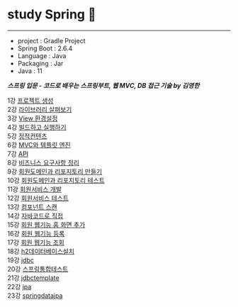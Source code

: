 # study Spring 🌱

***

* project : Gradle Project
* Spring Boot : 2.6.4
* Language : Java
* Packaging : Jar
* Java : 11

***스프링 입문 - 코드로 배우는 스프링부트, 웹 MVC, DB 접근 기술 by 김영한***

1강 [프로젝트 생성](https://youtu.be/cEaPR63Khuo)   
2강 [라이브러리 살펴보기](https://youtu.be/lqjOqeVzzsc)   
3강 [View 환경설정](https://youtu.be/tbNfjC4Wwh8)   
4강 [빌드하고 실행하기](https://youtu.be/OMm7Hs4q4Sw)   
5강 [정적컨텐츠](https://youtu.be/FT33eS7qaAc)   
6강 [MVC와 템플릿 엔진](https://youtu.be/oPvmfm_97es)    
7강 [API](https://youtu.be/v17ZwTFAL-0)   
8강 [비즈니스 요구사항 정리](https://youtu.be/bgZPcWsDUuI)  
9강 [회원도메인과 리포지토리 만들기](https://youtu.be/tw1H19txBb0)  
10강 [회원도메인과 리포지토리 테스트](https://youtu.be/iWeK9Lfgsss)   
11강 [회원서비스 개발](https://youtu.be/iEbRPszh19g)   
12강 [회원서비스 테스트](https://youtu.be/KPYb-f9xzMQ)   
13강 [컴포넌트 스캔](https://youtu.be/FqYF9vHW-K4)    
14강 [자바코드로 직접](https://youtu.be/fPanO_f4_Ag)    
15강 [회원 웹기능 홈 화면 추가](https://youtu.be/StLaE-SFZuk)    
16강 [회원 웹기능 등록](https://youtu.be/kuMmzVOFyBs)    
17강 [회원 웹기능 조회](https://youtu.be/nffimOw9DZQ)    
18강 [h2데이터베이스설치](https://youtu.be/2M8BQE4awRU)  
19강 [jdbc](https://youtu.be/RUU-QbDVC0M)  
20강 [스프링통합테스트](https://youtu.be/YxaYMEAUfDg)  
21강 [jdbctemplate](https://youtu.be/XOZbQeflUVs)  
22강 [jpa](https://youtu.be/H9VBDCAtRG8)  
23강 [springdatajpa](https://youtu.be/xT_Hzi_VPbU)  